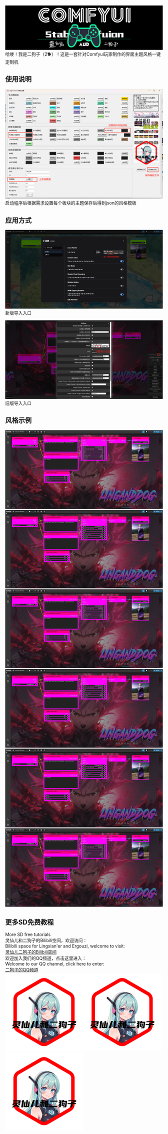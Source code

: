 ![灵仙儿和二狗子](docs/LOGO2.png "LOGO2")    
哈喽！我是二狗子（2🐕）！这是一套针对Comfyui玩家制作的界面主题风格一键定制机    

## 使用说明    
![灵仙儿和二狗子](docs/操作面板.png "操作面板")     
启动程序后根据需求设置每个板块的主题保存后得到json的风格模板    

## 应用方式     
![灵仙儿和二狗子](docs/新版导入.png "新版导入")     
新版导入入口    

![灵仙儿和二狗子](docs/旧版导入.png "旧版导入")         
旧版导入入口    

## 风格示例    
![灵仙儿和二狗子](docs/风格6.png "风格6")    
![灵仙儿和二狗子](docs/风格6.png "风格6")    
![灵仙儿和二狗子](docs/风格6.png "风格6")    
![灵仙儿和二狗子](docs/风格6.png "风格6")    
![灵仙儿和二狗子](docs/风格6.png "风格6")    
![灵仙儿和二狗子](docs/风格6.png "风格6")    



## 更多SD免费教程
More SD free tutorials   
灵仙儿和二狗子的Bilibili空间，欢迎访问：   
Bilibili space for Lingxian'er and Ergouzi, welcome to visit:   
[灵仙儿二狗子的Bilibili空间](https://space.bilibili.com/19723588?spm_id_from=333.1007.0.0)   
欢迎加入我们的QQ频道，点击这里进入：   
Welcome to our QQ channel, click here to enter:   
[二狗子的QQ频道](https://pd.qq.com/s/3d9ys5wpr)   
![LOGO](docs/LOGO1.png "LOGO1")![LOGO](docs/LOGO1.png "LOGO1")![LOGO](docs/LOGO1.png "LOGO1") 


















